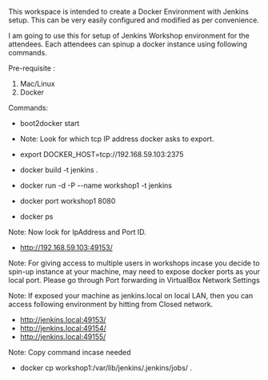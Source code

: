 This workspace is intended to create a Docker Environment with Jenkins setup. This can be very easily configured and modified as per convenience.

I am going to use this for setup of Jenkins Workshop environment for the attendees. Each attendees can spinup a docker instance using following commands.

Pre-requisite :
  1. Mac/Linux
  2. Docker


Commands:

* boot2docker start

* Note: Look for which tcp IP address docker asks to export.
* export DOCKER_HOST=tcp://192.168.59.103:2375

* docker build -t jenkins .
* docker run -d -P --name workshop1 -t jenkins
* docker port workshop1 8080
* docker ps


Note: Now look for IpAddress and Port ID.
* http://192.168.59.103:49153/

Note: For giving access to multiple users in workshops incase you decide to spin-up instance at your machine, may need to expose docker ports as your local port. Please go through Port forwarding in VirtualBox Network Settings

Note:  If exposed your machine as jenkins.local on local LAN, then you can access following environment by hitting from Closed network.

* http://jenkins.local:49153/
* http://jenkins.local:49154/
* http://jenkins.local:49155/


Note: Copy command incase needed

* docker cp workshop1:/var/lib/jenkins/.jenkins/jobs/ .
